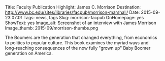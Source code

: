 Title: Faculty Publication Highlight: James C. Morrison
Destination: http://www.bc.edu/sites/libraries/facpub/morrison-marshall/
Date: 2015-09-23 07:01 
Tags: news, tags 
Slug: morrison-facpub 
OnHomepage: yes
ShowText: yes
Image_alt: Screenshot of an interview with James Morrison
Image_thumb: 2015-09/morrison-thumbs.png

The Boomers are the generation that changed everything, from economics to politics to popular culture. This book examines the myriad ways and long-reaching consequences of the now fully "grown up" Baby Boomer generation on America.
